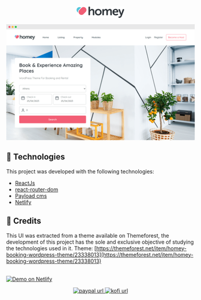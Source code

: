 <span id="top"></span>
<p align="center">
  <img src="https://raw.githubusercontent.com/franklinsouza/homey/main/frontend/src/assets/homey-logo.png" width="128" />
</p>

![enter image description here](https://raw.githubusercontent.com/franklinsouza/homey/main/frontend/src/assets/screenshot.png)

## 🚀 Technologies
This project was developed with the following technologies:
 - [ReactJs](https://reactjs.org/)
 - [react-router-dom](https://github.com/remix-run/react-router)
 -  [Payload cms](https://github.com/remix-run/react-router)
 - [Netlify](https://app.netlify.com/)
 
## 🚀 Credits
This UI was extracted from a theme available on Themeforest, the development of this project has the sole and exclusive objective of studying the technologies used in it.
Theme: [https://themeforest.net/item/homey-booking-wordpress-theme/23338013](https://themeforest.net/item/homey-booking-wordpress-theme/23338013)

<br />
<a href="https://homey-booking.netlify.app/" rel="nofollow" target="_blank">
  <img alt="Demo on Netlify" src="https://camo.githubusercontent.com/9b4f32f079772e1d06a8ac88091cc4050801eafbf0e3d4c05e6e034017188619/68747470733a2f2f7265732e636c6f7564696e6172792e636f6d2f6c756b656d6f72616c65732f696d6167652f75706c6f61642f76313539393738353331392f726561646d655f6c6f676f732f64656d6f5f6f6e5f6e65746c6966795f756d6a6d63682e706e67" data-canonical-src="https://res.cloudinary.com/lukemorales/image/upload/v1599785319/readme_logos/demo_on_netlify_umjmch.png" style="max-width: 100%;">
</a>

<p align="center">
  <a href="https://www.linkedin.com/in/franklinsouza/" target="_blank" rel="noopener noreferrer">
    <img alt="paypal url" src="https://img.shields.io/badge/LinkedIn-0077B5?style=for-the-badge&logo=linkedin&logoColor=white"/>
  </a>
  <a href="mailto:frankrsouza@gmail.com" target="_blank" rel="noopener noreferrer">
    <img alt="kofi url" src="https://img.shields.io/badge/Gmail-D14836?style=for-the-badge&logo=gmail&logoColor=white"/>
  </a>
</p>
